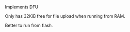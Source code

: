 Implements DFU

Only has 32KiB free for file upload when running from RAM.

Better to run from flash.
